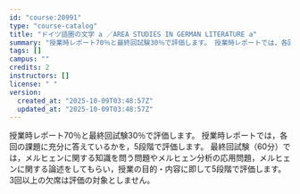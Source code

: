 ```yaml
---
id: "course:20991"
type: "course-catalog"
title: "ドイツ語圏の文学 a ／AREA STUDIES IN GERMAN LITERATURE a"
summary: "授業時レポート70％と最終回試験30％で評価します。 授業時レポートでは，各回の課題に充分に答えているかを，5段階で評価します。 最終回試験（60分）では，メルヒェンに関する知識を問う問題やメルヒェン分析の応用問題，メルヒェンに関する論述を…"
tags: []
campus: ""
credits: 2
instructors: []
license: " "
version:
  created_at: "2025-10-09T03:48:57Z"
  updated_at: "2025-10-09T03:48:57Z"
---
```


授業時レポート70％と最終回試験30％で評価します。 授業時レポートでは，各回の課題に充分に答えているかを，5段階で評価します。 最終回試験（60分）では，メルヒェンに関する知識を問う問題やメルヒェン分析の応用問題，メルヒェンに関する論述をしてもらい，授業の目的・内容に即して5段階で評価します。 3回以上の欠席は評価の対象としません。
